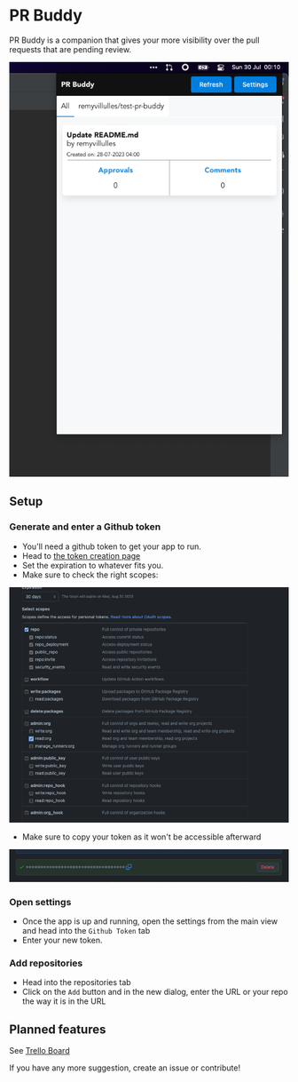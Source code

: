 # PR Buddy
PR Buddy is a companion that gives your more visibility over the pull requests that are pending review. <br/>

![Mainview](./assets/main-view.png?raw=true "Main view")

## Setup
### Generate and enter a Github token
- You'll need a github token to get your app to run. <br/>
- Head to [the token creation page](https://github.com/settings/tokens/new) <br/>
- Set the expiration to whatever fits you.
- Make sure to check the right scopes:

![TokenScopes](./assets/token-creation-scopes.png?raw=true "Main view")
- Make sure to copy your token as it won't be accessible afterward


![TokenCopy](./assets/token-copy.png?raw=true "Main view")

### Open settings
- Once the app is up and running, open the settings from the main view and head into the `Github Token` tab
- Enter your new token.

### Add repositories
- Head into the repositories tab
- Click on the `Add` button and in the new dialog, enter the URL or your repo the way it is in the URL


## Planned features
See [Trello Board](https://trello.com/b/0sKzFUmY/pr-buddy-roadmap)

If you have any more suggestion, create an issue or contribute!
